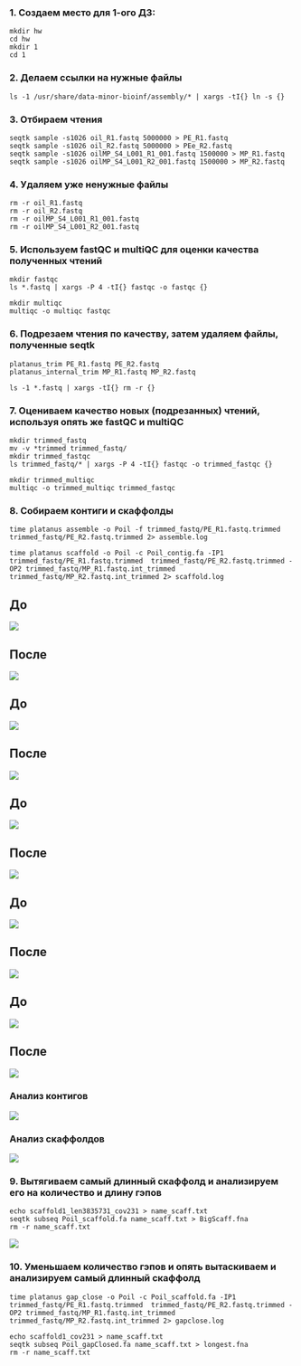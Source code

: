 ### 1. Создаем место для 1-ого ДЗ:
```
mkdir hw
cd hw
mkdir 1
cd 1
```
### 2. Делаем ссылки на нужные файлы
```
ls -1 /usr/share/data-minor-bioinf/assembly/* | xargs -tI{} ln -s {}
```
### 3. Отбираем чтения
```
seqtk sample -s1026 oil_R1.fastq 5000000 > PE_R1.fastq
seqtk sample -s1026 oil_R2.fastq 5000000 > PEe_R2.fastq
seqtk sample -s1026 oilMP_S4_L001_R1_001.fastq 1500000 > MP_R1.fastq
seqtk sample -s1026 oilMP_S4_L001_R2_001.fastq 1500000 > MP_R2.fastq
```
### 4. Удаляем уже ненужные файлы
```
rm -r oil_R1.fastq
rm -r oil_R2.fastq
rm -r oilMP_S4_L001_R1_001.fastq
rm -r oilMP_S4_L001_R2_001.fastq
```
### 5. Используем fastQC и multiQC для оценки качества полученных чтений
```
mkdir fastqc
ls *.fastq | xargs -P 4 -tI{} fastqc -o fastqc {}

mkdir multiqc
multiqc -o multiqc fastqc
```
### 6. Подрезаем чтения по качеству, затем удаляем файлы, полученные seqtk
```
platanus_trim PE_R1.fastq PE_R2.fastq 
platanus_internal_trim MP_R1.fastq MP_R2.fastq

ls -1 *.fastq | xargs -tI{} rm -r {}
```
### 7. Оцениваем качество новых (подрезанных) чтений, используя опять же fastQC и multiQC
```
mkdir trimmed_fastq
mv -v *trimmed trimmed_fastq/
mkdir trimmed_fastqc
ls trimmed_fastq/* | xargs -P 4 -tI{} fastqc -o trimmed_fastqc {}

mkdir trimmed_multiqc
multiqc -o trimmed_multiqc trimmed_fastqc
```
### 8. Собираем контиги и скаффолды
```
time platanus assemble -o Poil -f trimmed_fastq/PE_R1.fastq.trimmed trimmed_fastq/PE_R2.fastq.trimmed 2> assemble.log

time platanus scaffold -o Poil -c Poil_contig.fa -IP1 trimmed_fastq/PE_R1.fastq.trimmed  trimmed_fastq/PE_R2.fastq.trimmed -OP2 trimmed_fastq/MP_R1.fastq.int_trimmed trimmed_fastq/MP_R2.fastq.int_trimmed 2> scaffold.log
```
## До
![](https://github.com/kolbunovaa/images/blob/main/2021-10-26_22-39-13.png)
## После
![](https://github.com/kolbunovaa/images/blob/main/2021-10-26_22-40-34.png)
## До
![](https://github.com/kolbunovaa/images/blob/main/2021-10-26_22-56-16.png)
## После
![](https://github.com/kolbunovaa/images/blob/main/2021-10-26_22-56-53.png)
## До
![](https://github.com/kolbunovaa/images/blob/main/2021-10-26_22-58-51.png)
## После
![](https://github.com/kolbunovaa/images/blob/main/2021-10-26_22-59-16.png)
## До
![](https://github.com/kolbunovaa/images/blob/main/2021-10-26_23-01-37.png)
## После
![](https://github.com/kolbunovaa/images/blob/main/2021-10-26_23-02-09.png)
## До
![](https://github.com/kolbunovaa/images/blob/main/2021-10-26_23-18-40.png)
## После
![](https://github.com/kolbunovaa/images/blob/main/2021-10-26_23-19-26.png)
### Анализ контигов
![](https://github.com/kolbunovaa/images/blob/main/2021-10-27_01-23-01.png)
### Анализ скаффолдов
![](https://github.com/kolbunovaa/images/blob/main/2021-10-27_01-56-10.png)
### 9. Вытягиваем самый длинный скаффолд и анализируем его на количество и длину гэпов
```
echo scaffold1_len3835731_cov231 > name_scaff.txt
seqtk subseq Poil_scaffold.fa name_scaff.txt > BigScaff.fna
rm -r name_scaff.txt
```
![](https://github.com/kolbunovaa/images/blob/main/2021-10-27_19-09-42.png)
### 10. Уменьшаем количество гэпов и опять вытаскиваем и анализируем самый длинный скаффолд
```
time platanus gap_close -o Poil -c Poil_scaffold.fa -IP1 trimmed_fastq/PE_R1.fastq.trimmed  trimmed_fastq/PE_R2.fastq.trimmed -OP2 trimmed_fastq/MP_R1.fastq.int_trimmed trimmed_fastq/MP_R2.fastq.int_trimmed 2> gapclose.log

echo scaffold1_cov231 > name_scaff.txt
seqtk subseq Poil_gapClosed.fa name_scaff.txt > longest.fna
rm -r name_scaff.txt
```
![]()




